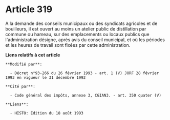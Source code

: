 # Article 319

A la demande des conseils municipaux ou des syndicats agricoles et de bouilleurs, il est ouvert au moins un atelier public de
distillation par commune ou hameau, sur des emplacements ou locaux publics que l'administration désigne, après avis du
conseil municipal, et où les périodes et les heures de travail sont fixées par cette administration.

**Liens relatifs à cet article**

	**Modifié par**:

	  - Décret n°93-266 du 26 février 1993 - art. 1 (V) JORF 28 février 1993 en vigueur le 31 décembre 1992

	**Cité par**:

	  - Code général des impôts, annexe 3, CGIAN3. - art. 350 quater (V)

	**Liens**:

	  - HISTO: Edition du 18 août 1993
